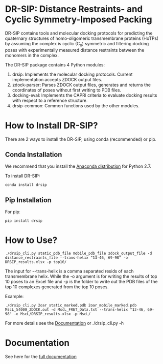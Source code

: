 # DR-SIP: Distance Restraints- and Cyclic Symmetry-Imposed Packing
DR-SIP contains tools and molecular docking protocols for predicting the quaternary structures of homo-oligomeric transmembrane proteins (HoTPs) by assuming the complex is cyclic (C<sub>n</sub>) symmetric and filtering docking poses with experimentally measured distance restraints between the monomers in the complex.

The DR-SIP package contains 4 Python modules:
1. drsip: Implements the molecular docking protocols. Current implementation accepts ZDOCK output files.
2. zdock-parser: Parses ZDOCK output files, generates and returns the coordinates of poses without first writing to PDB files.
3. docking-eval: Implements the CAPRI criteria to evaluate docking results with respect to a reference structure. 
4. drsip-common: Common functions used by the other modules.

# How to Install DR-SIP?
There are 2 ways to install the DR-SIP, using conda (recommended) or pip.

## Conda Installation
We recommend that you install the [Anaconda distribution](https://www.anaconda.com/download/) for Python 2.7.

To install DR-SIP:
```
conda install drsip
```

## Pip Installation
For pip:
```
pip install drsip
```

# How to Use?
```
./drsip_cli.py static_pdb_file mobile_pdb_file zdock_output_file -d distance_restraints_file --trans-helix "13-46, 69-98" -o DRSIP_results.xlsx -p top10/
```
The input for --trans-helix is a comma separated resids of each transmembrane helix. While the -o argument is for writing the results of top 10 poses to an Excel file and -p is the folder to write out the PDB files of the top 10 complexes generated from the top 10 poses.

Example:
```
./drsip_cli.py 2oar_static_marked.pdb 2oar_mobile_marked.pdb MscL_54000_ZDOCK.out -d MscL_FRET_Data.txt --trans-helix "13-46, 69-98" -o MscL/DRSIP_results.xlsx -p MscL/
```

For more details see the [Documentation](http://drsip.readthedocs.io/) or ./drsip_cli.py -h

# Documentation
See here for the [full documentation](http://drsip.readthedocs.io/)

